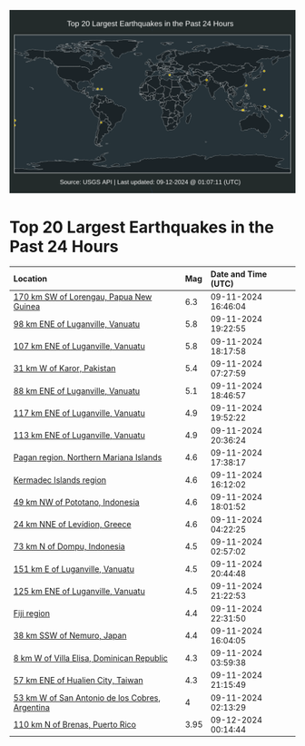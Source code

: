 ![Map](./map.png)

# Top 20 Largest Earthquakes in the Past 24 Hours

| Location | Mag | Date and Time (UTC) |
|:---|:---|:---|
| [170 km SW of Lorengau, Papua New Guinea](https://earthquake.usgs.gov/earthquakes/eventpage/us7000nd4f) | 6.3 | 09-11-2024 16:46:04 |
| [98 km ENE of Luganville, Vanuatu](https://earthquake.usgs.gov/earthquakes/eventpage/us7000nd53) | 5.8 | 09-11-2024 19:22:55 |
| [107 km ENE of Luganville, Vanuatu](https://earthquake.usgs.gov/earthquakes/eventpage/us7000nd4s) | 5.8 | 09-11-2024 18:17:58 |
| [31 km W of Karor, Pakistan](https://earthquake.usgs.gov/earthquakes/eventpage/us7000nd1m) | 5.4 | 09-11-2024 07:27:59 |
| [88 km ENE of Luganville, Vanuatu](https://earthquake.usgs.gov/earthquakes/eventpage/us7000nd4v) | 5.1 | 09-11-2024 18:46:57 |
| [117 km ENE of Luganville, Vanuatu](https://earthquake.usgs.gov/earthquakes/eventpage/us7000nd5k) | 4.9 | 09-11-2024 19:52:22 |
| [113 km ENE of Luganville, Vanuatu](https://earthquake.usgs.gov/earthquakes/eventpage/us7000nd5u) | 4.9 | 09-11-2024 20:36:24 |
| [Pagan region, Northern Mariana Islands](https://earthquake.usgs.gov/earthquakes/eventpage/us7000nd4k) | 4.6 | 09-11-2024 17:38:17 |
| [Kermadec Islands region](https://earthquake.usgs.gov/earthquakes/eventpage/us7000nd3i) | 4.6 | 09-11-2024 16:12:02 |
| [49 km NW of Pototano, Indonesia](https://earthquake.usgs.gov/earthquakes/eventpage/us7000nd4r) | 4.6 | 09-11-2024 18:01:52 |
| [24 km NNE of Levídion, Greece](https://earthquake.usgs.gov/earthquakes/eventpage/us7000nd0m) | 4.6 | 09-11-2024 04:22:25 |
| [73 km N of Dompu, Indonesia](https://earthquake.usgs.gov/earthquakes/eventpage/us7000nd0c) | 4.5 | 09-11-2024 02:57:02 |
| [151 km E of Luganville, Vanuatu](https://earthquake.usgs.gov/earthquakes/eventpage/us7000nd5w) | 4.5 | 09-11-2024 20:44:48 |
| [125 km ENE of Luganville, Vanuatu](https://earthquake.usgs.gov/earthquakes/eventpage/us7000nd65) | 4.5 | 09-11-2024 21:22:53 |
| [Fiji region](https://earthquake.usgs.gov/earthquakes/eventpage/us7000nd6q) | 4.4 | 09-11-2024 22:31:50 |
| [38 km SSW of Nemuro, Japan](https://earthquake.usgs.gov/earthquakes/eventpage/us7000nd3f) | 4.4 | 09-11-2024 16:04:05 |
| [8 km W of Villa Elisa, Dominican Republic](https://earthquake.usgs.gov/earthquakes/eventpage/us7000nd0i) | 4.3 | 09-11-2024 03:59:38 |
| [57 km ENE of Hualien City, Taiwan](https://earthquake.usgs.gov/earthquakes/eventpage/us7000nd5x) | 4.3 | 09-11-2024 21:15:49 |
| [53 km W of San Antonio de los Cobres, Argentina](https://earthquake.usgs.gov/earthquakes/eventpage/us7000nd04) | 4 | 09-11-2024 02:13:29 |
| [110 km N of Brenas, Puerto Rico](https://earthquake.usgs.gov/earthquakes/eventpage/pr2024256000) | 3.95 | 09-12-2024 00:14:44 |
